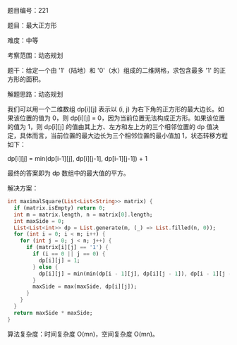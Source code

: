 题目编号：221

题目：最大正方形

难度：中等

考察范围：动态规划

题干：给定一个由 '1'（陆地）和 '0'（水）组成的二维网格，求包含最多 '1' 的正方形的面积。

解题思路：动态规划

我们可以用一个二维数组 dp[i][j] 表示以 (i, j) 为右下角的正方形的最大边长。如果该位置的值为 0，则 dp[i][j] = 0，因为当前位置无法构成正方形。如果该位置的值为 1，则 dp[i][j] 的值由其上方、左方和左上方的三个相邻位置的 dp 值决定，具体而言，当前位置的最大边长为三个相邻位置的最小值加 1，状态转移方程如下：

dp[i][j] = min(dp[i-1][j], dp[i][j-1], dp[i-1][j-1]) + 1

最终的答案即为 dp 数组中的最大值的平方。

解决方案：

```dart
int maximalSquare(List<List<String>> matrix) {
  if (matrix.isEmpty) return 0;
  int m = matrix.length, n = matrix[0].length;
  int maxSide = 0;
  List<List<int>> dp = List.generate(m, (_) => List.filled(n, 0));
  for (int i = 0; i < m; i++) {
    for (int j = 0; j < n; j++) {
      if (matrix[i][j] == '1') {
        if (i == 0 || j == 0) {
          dp[i][j] = 1;
        } else {
          dp[i][j] = min(min(dp[i - 1][j], dp[i][j - 1]), dp[i - 1][j - 1]) + 1;
        }
        maxSide = max(maxSide, dp[i][j]);
      }
    }
  }
  return maxSide * maxSide;
}
```

算法复杂度：时间复杂度 O(mn)，空间复杂度 O(mn)。
